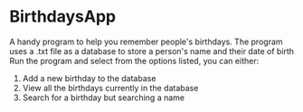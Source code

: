 # BirthdaysApp
A handy program to help you remember people's birthdays. 
The program uses a .txt file as a database to store a person's name and their date of birth
Run the program and select from the options listed, you can either:
  1. Add a new birthday to the database
  2. View all the birthdays currently in the database
  3. Search for a birthday but searching a name
